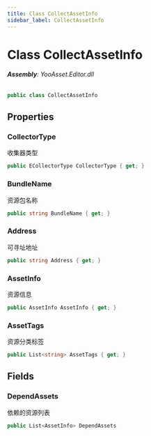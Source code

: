 ```yaml
---
title: Class CollectAssetInfo
sidebar_label: CollectAssetInfo
---
```

# Class CollectAssetInfo


###### **Assembly**: YooAsset.Editor.dll

```csharp title="Declaration"
public class CollectAssetInfo
```
## Properties
### CollectorType
收集器类型

```csharp title="Declaration"
public ECollectorType CollectorType { get; }
```
### BundleName
资源包名称

```csharp title="Declaration"
public string BundleName { get; }
```
### Address
可寻址地址

```csharp title="Declaration"
public string Address { get; }
```
### AssetInfo
资源信息

```csharp title="Declaration"
public AssetInfo AssetInfo { get; }
```
### AssetTags
资源分类标签

```csharp title="Declaration"
public List<string> AssetTags { get; }
```
## Fields
### DependAssets
依赖的资源列表

```csharp title="Declaration"
public List<AssetInfo> DependAssets
```
